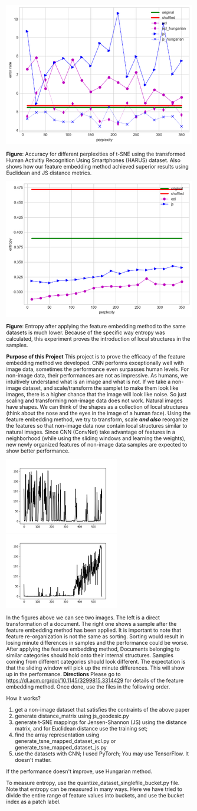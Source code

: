 ![Accuracy for different perplexities of t-SNE. Also shows how our feature embedding method achieved superior resutls using Euclidean and JS distance metrics.](HARUS_accuracy.png)

**Figure**: Accuracy for different perplexities of t-SNE using the transformed Human Activitiy Recognition Using Smartphones (HARUS) dataset. Also shows how our feature embedding method achieved superior results using Euclidean and JS distance metrics.


![HARUS Entropy](HARUS_entropy.png)

**Figure**: Entropy after applying the feature embedding method to the same datasets is much lower. Because of the specific way entropy was calculated, this experiment proves the introduction of local structures in the samples.

**Purpose of this Project**
This project is to prove the efficacy of the feature embedding method we developed. CNN performs exceptionally well with image data, sometimes the performance even surpasses human levels. For non-image data, their performances are not as impressive. As humans, we intuitively understand what is an image and what is not. If we take a non-image dataset, and scale/transform the samplet to make them look like images, there is a higher chance that the image will look like noise. So just scaling and transforming non-image data does not work. Natural images have shapes. We can think of the shapes as a collection of local structures (think about the nose and the eyes in the image of a human face). Using the feature embedding method, we try to transform, scale ***and also*** reorganize the features so that non-image data now contain local structures similar to natural images. Since CNN (ConvNet) take advantage of features in a neighborhood (while using the sliding windows and learning the weights), new newly organized features of non-image data samples are expected to show better performance.

<p float="left">
  <img src="harus_transformed.png" width="300" />
  <img src="harus_ecl_110.png" width="300" />
</p>

In the figures above we can see two images. The left is a direct transformation of a document. The right one shows a sample after the feature embedding method has been applied. It is important to note that feature re-organization is not the same as sorting. Sorting would result in losing minute differences in samples and the performance could be worse. After applying the feature embedding method, Documents belonging to similar categories should hold onto their internal structures. Samples coming from different categories should look different. The expectation is that the sliding window will pick up the minute differences. This will show up in the performance.
**Directions**
Please go to https://dl.acm.org/doi/10.1145/3299815.3314429 for details of the feature embedding method. Once done, use the files in the following order.

How it works?

1. get a non-image dataset that satisfies the contraints of the above paper
2. generate distance_matrix using js_geodesic.py
3. generate t-SNE mappings for Jensen-Shannon (JS) using the distance matrix, and for Euclidean distance use the training set;
4. find the array representation using generate_tsne_mapped_dataset_ecl.py or generate_tsne_mapped_dataset_js.py
5. use the datasets with CNN; I used PyTorch; You may use TensorFlow. It doesn't matter.

If the performance doesn't improve, use Hungarian method. 

To measure entropy, use the quantize_dataset_singlefile_bucket.py file. Note that entropy can be measured in many ways. Here we have tried to divide the entire range of feature values into buckets, and use the bucket index as a patch label.
